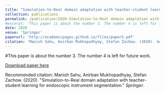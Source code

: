 ```yaml
---
title: "Simulation-to-Real domain adaptation with teacher-student learning for endoscopic instrument segmentation"
collection: publications
permalink: /publication/2020-Simulation-to-Real domain adaptation with teacher-student learning for endoscopic instrument segmentation-number-5
#excerpt: 'This paper is about the number 3. The number 4 is left for future work.'
date: 2020
venue: 'Springer'
paperurl: 'http://academicpages.github.io/files/paper5.pdf'
citation: 'Manish Sahu, Anirban Mukhopadhyay, Stefan Zachow. (2020). &quot;Simulation-to-Real domain adaptation with teacher-student learning for endoscopic instrument segmentation.&quot; <i>Springer</i>.'
---
```

#This paper is about the number 3. The number 4 is left for future work.

[Download paper here](http://academicpages.github.io/files/paper5.pdf)

Recommended citation: Manish Sahu, Anirban Mukhopadhyay, Stefan Zachow. (2020). "Simulation-to-Real domain adaptation with teacher-student learning for endoscopic instrument segmentation." <i>Springer</i>.
